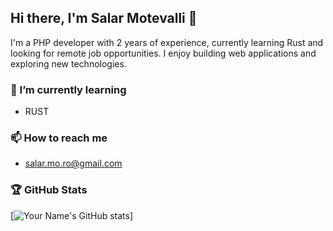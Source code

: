 ## Hi there, I'm Salar Motevalli 👋

I'm a PHP developer with 2 years of experience, currently learning Rust and looking for remote job opportunities. I enjoy building web applications and exploring new technologies. 

### 🌱 I’m currently learning
- RUST 

### 📫 How to reach me
- salar.mo.ro@gmail.com

### 🏆 GitHub Stats
[![Your Name's GitHub stats](https://github-readme-stats.vercel.app/api?username=salarmotevalli&show_icons=true&theme=radical)]
